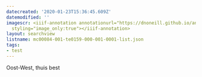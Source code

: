 ```yaml
---
datecreated: '2020-01-23T15:36:45.609Z'
datemodified: ''
imagescr: <iiif-annotation annotationurl="https://dnoneill.github.io/annotate/annotations/2e1508e4-3df6-11ea-835a-ce283202a738.json"
  styling="image_only:true"></iiif-annotation>
layout: searchview
listname: mc00084-001-te0159-000-001-0001-list.json
tags:
- test
---
```

Oost-West, thuis best